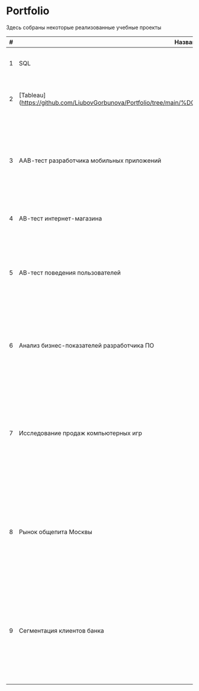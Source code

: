 # Portfolio

Здесь собраны некоторые реализованные учебные проекты 

|#|Название проекта|Описание|Стек|
|-|--------|---|---|
|1|SQL|Анализ данных сервиса для чтения книг по подписке|SQL|
|2|[Tableau] (https://github.com/LiubovGorbunova/Portfolio/tree/main/%D0%9F%D1%80%D0%BE%D0%B5%D0%BA%D1%82:%20Tableau) |Анализ взаимодействия пользователей с карточками Яндекс.Дзен|Tableau|
|3|ААВ-тест разработчика мобильных приложений|Анализ поведения пользователей нового мобильного приложения: воронка продаж, проведение  A/A/B-теста при изменении интерфейса|python, pandas, matplotlib, plotly, scipy.stats|
|4|АВ-тест интернет-магазина|Анализ гипотез и анализ A/B-теста|python, pandas, matplotlib, scipy.stats|
|5|АВ-тест поведения пользователей|Проверка соответствия данных теста требованиям ТЗ, анализ результатов A/B-теста при внесении изменений в приложение|python, pandas, matplotlib, scipy.stats|
|6|Анализ бизнес-показателей разработчика ПО|Анализ бизнес-показателей компании-разработчика развлекательного приложения: LTV, CAC, ROI, Retention Rate, Сonversion|python, pandas, matplotlib, seaborn|
|7|Исследование продаж компьютерных игр|Определение наиболее популярных и потенциально прибыльных платформ и жанров, оценка влияния рейтингов на продажи игр, проверка гипотез о равенстве средних рейтингов|python, pandas, matplotlib, scipy|
|8|Рынок общепита Москвы|Исследование рынка Москвы, с целью найти интересные особенности и использовать результаты в будущем для выбора подходящего инвесторам места|python, pandas, matplotlib, seaborn, plotly, folium, json|
|9|Сегментация клиентов банка|Сегментирование клиентов банка с целью составления их портретов и выявление категорий клиентов, склонных уходить из банка. Проверка гипотез о равенстве средних показателей|python, pandas, matplotlib, seaborn, plotly, folium, json, scipy|
